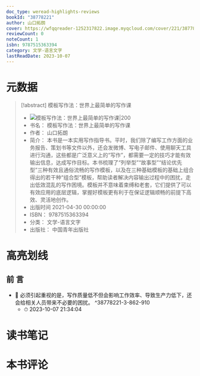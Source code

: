 ```yaml
---
doc_type: weread-highlights-reviews
bookId: "38778221"
author: 山口拓朗
cover: https://wfqqreader-1252317822.image.myqcloud.com/cover/221/38778221/t7_38778221.jpg
reviewCount: 0
noteCount: 1
isbn: 9787515363394
category: 文学-语言文字
lastReadDate: 2023-10-07
---
```

# 元数据
> [!abstract] 模板写作法：世界上最简单的写作课
> - ![ 模板写作法：世界上最简单的写作课|200](https://wfqqreader-1252317822.image.myqcloud.com/cover/221/38778221/t7_38778221.jpg)
> - 书名： 模板写作法：世界上最简单的写作课
> - 作者： 山口拓朗
> - 简介： 本书是一本实用写作指导书。平时，我们除了编写工作方面的业务报告、策划书等文件以外，还会发微博、写电子邮件、使用聊天工具进行沟通，这些都是广泛意义上的“写作”，都需要一定的技巧才能有效输出信息，达成写作目标。本书梳理了“列举型”“故事型”“结论优先型”三种有效且通俗流畅的写作模板，以及在三种基础模板的基础上组合得出的若干种“组合型”模板，帮助读者解决内容输出过程中的困扰，走出低效混乱的写作困境。模板并不意味着束缚和老套，它们提供了可以有效应用的底层逻辑，掌握好模板更有利于在保证逻辑顺畅的前提下高效、灵活地创作。
> - 出版时间 2021-04-30 00:00:00
> - ISBN： 9787515363394
> - 分类： 文学-语言文字
> - 出版社： 中国青年出版社

# 高亮划线

## 前 言


- 📌 必须引起重视的是，写作质量低不但会影响工作效率、导致生产力低下，还会给相关人员带来不必要的困扰。 ^38778221-3-862-910
    - ⏱ 2023-10-07 21:34:04 
# 读书笔记

# 本书评论
